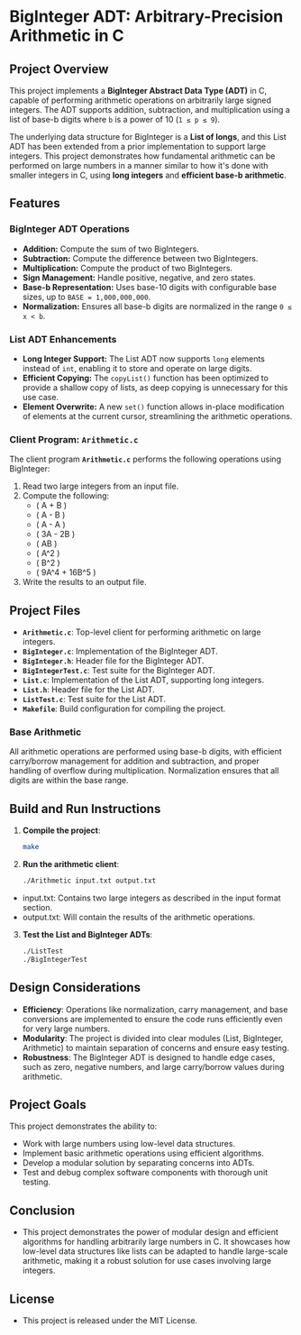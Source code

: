 # BigInteger ADT: Arbitrary-Precision Arithmetic in C

## Project Overview

This project implements a **BigInteger Abstract Data Type (ADT)** in C, capable of performing arithmetic operations on arbitrarily large signed integers. The ADT supports addition, subtraction, and multiplication using a list of base-b digits where `b` is a power of 10 (`1 ≤ p ≤ 9`).

The underlying data structure for BigInteger is a **List of longs**, and this List ADT has been extended from a prior implementation to support large integers. This project demonstrates how fundamental arithmetic can be performed on large numbers in a manner similar to how it's done with smaller integers in C, using **long integers** and **efficient base-b arithmetic**.

## Features

### BigInteger ADT Operations

- **Addition:** Compute the sum of two BigIntegers.
- **Subtraction:** Compute the difference between two BigIntegers.
- **Multiplication:** Compute the product of two BigIntegers.
- **Sign Management:** Handle positive, negative, and zero states.
- **Base-b Representation:** Uses base-10 digits with configurable base sizes, up to `BASE = 1,000,000,000`.
- **Normalization:** Ensures all base-b digits are normalized in the range `0 ≤ x < b`.

### List ADT Enhancements

- **Long Integer Support:** The List ADT now supports `long` elements instead of `int`, enabling it to store and operate on large digits.
- **Efficient Copying:** The `copyList()` function has been optimized to provide a shallow copy of lists, as deep copying is unnecessary for this use case.
- **Element Overwrite:** A new `set()` function allows in-place modification of elements at the current cursor, streamlining the arithmetic operations.

### Client Program: `Arithmetic.c`

The client program **`Arithmetic.c`** performs the following operations using BigInteger:

1. Read two large integers from an input file.
2. Compute the following:
   - \( A + B \)
   - \( A - B \)
   - \( A - A \)
   - \( 3A - 2B \)
   - \( AB \)
   - \( A^2 \)
   - \( B^2 \)
   - \( 9A^4 + 16B^5 \)
3. Write the results to an output file.

## Project Files

- **`Arithmetic.c`**: Top-level client for performing arithmetic on large integers.
- **`BigInteger.c`**: Implementation of the BigInteger ADT.
- **`BigInteger.h`**: Header file for the BigInteger ADT.
- **`BigIntegerTest.c`**: Test suite for the BigInteger ADT.
- **`List.c`**: Implementation of the List ADT, supporting long integers.
- **`List.h`**: Header file for the List ADT.
- **`ListTest.c`**: Test suite for the List ADT.
- **`Makefile`**: Build configuration for compiling the project.


### Base Arithmetic

All arithmetic operations are performed using base-b digits, with efficient carry/borrow management for addition and subtraction, and proper handling of overflow during multiplication. Normalization ensures that all digits are within the base range.

## Build and Run Instructions

1. **Compile the project**:
   ```bash
   make

2. **Run the arithmetic client**:
   ```bash
   ./Arithmetic input.txt output.txt

- input.txt: Contains two large integers as described in the input format section.
- output.txt: Will contain the results of the arithmetic operations.

3. **Test the List and BigInteger ADTs**:
   ```bash
   ./ListTest
   ./BigIntegerTest

## Design Considerations
- **Efficiency**: Operations like normalization, carry management, and base conversions are implemented to ensure the code runs efficiently even for very large numbers.
- **Modularity**: The project is divided into clear modules (List, BigInteger, Arithmetic) to maintain separation of concerns and ensure easy testing.
- **Robustness**: The BigInteger ADT is designed to handle edge cases, such as zero, negative numbers, and large carry/borrow values during arithmetic.

## Project Goals
This project demonstrates the ability to:
- Work with large numbers using low-level data structures.
- Implement basic arithmetic operations using efficient algorithms.
- Develop a modular solution by separating concerns into ADTs.
- Test and debug complex software components with thorough unit testing.

## Conclusion
- This project demonstrates the power of modular design and efficient algorithms for handling arbitrarily large numbers in C. It showcases how low-level data structures like lists can be adapted to handle large-scale arithmetic, making it a robust solution for use cases involving large integers.

## License
- This project is released under the MIT License.
